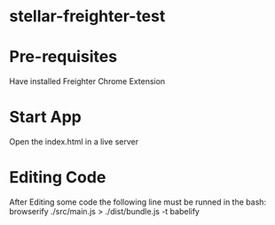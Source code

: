 # stellar-freighter-test

# Pre-requisites
Have installed Freighter Chrome Extension

# Start App
Open the index.html in a live server 

# Editing Code
After Editing some code the following line must be runned in the bash: browserify ./src/main.js > ./dist/bundle.js -t babelify